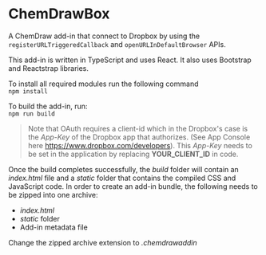 # ChemDrawBox
A ChemDraw add-in that connect to Dropbox by using the `registerURLTriggeredCallback` and `openURLInDefaultBrowser` APIs.

This add-in is written in TypeScript and uses React. It also uses Bootstrap and Reactstrap libraries.

To install all required modules run the following command  
`npm install` 

To build the add-in, run:  
`npm run build`

> Note that OAuth requires a client-id which in the Dropbox's case is the _App-Key_ of the Dropbox app that authorizes. (See App Console here https://www.dropbox.com/developers). This _App-Key_ needs to be set in the application by replacing **YOUR_CLIENT_ID** in code.

Once the build completes successfully, the _build_ folder will contain an _index.html_ file and a _static_ folder that contains the compiled CSS and JavaScript code. In order to create an add-in bundle, the following needs to be zipped into one archive:
* _index.html_
* _static_ folder
* Add-in metadata file

Change the zipped archive extension to _.chemdrawaddin_
